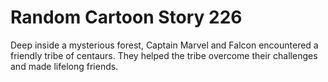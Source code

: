 # Random Cartoon Story 226

Deep inside a mysterious forest, Captain Marvel and Falcon encountered a friendly tribe of centaurs. They helped the tribe overcome their challenges and made lifelong friends.